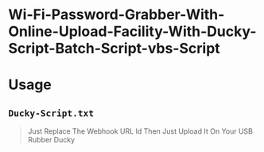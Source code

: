# Wi-Fi-Password-Grabber-With-Online-Upload-Facility-With-Ducky-Script-Batch-Script-vbs-Script

# Usage
## `Ducky-Script.txt`
> Just Replace The Webhook URL Id
> Then Just Upload It On Your USB Rubber Ducky
